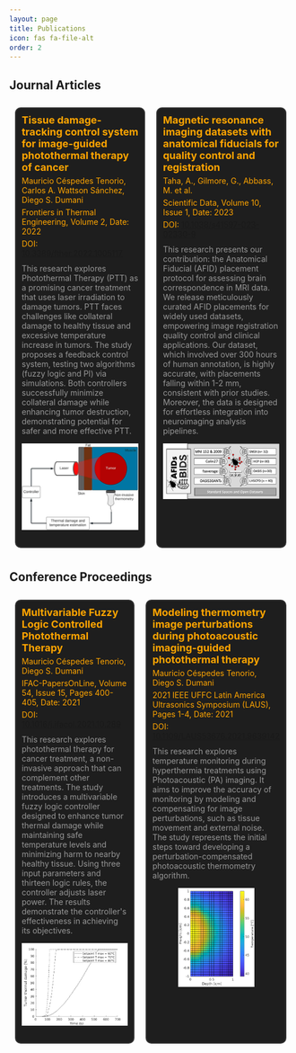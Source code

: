 ```yaml
---
layout: page
title: Publications
icon: fas fa-file-alt
order: 2
---
```


<h2>Journal Articles</h2>
<div class="publication-container">
  <div class="publication">
    <h3 class="publication-title">Tissue damage-tracking control system for image-guided photothermal therapy of cancer</h3>
    <p class="publication-authors">Mauricio Céspedes Tenorio, Carlos A. Wattson Sánchez, Diego S. Dumani</p>
    <p class="publication-info">Frontiers in Thermal Engineering, Volume 2, Date: 2022</p>
    <p class="publication-doi">DOI: <a href="https://doi.org/10.3389/fther.2022.1005117">10.3389/fther.2022.1005117</a></p>
    <p class="publication-description">This research explores Photothermal Therapy (PTT) as a promising cancer treatment that uses laser irradiation to damage tumors. PTT faces challenges like collateral damage to healthy tissue and excessive temperature increase in tumors. The study proposes a feedback control system, testing two algorithms (fuzzy logic and PI) via simulations. Both controllers successfully minimize collateral damage while enhancing tumor destruction, demonstrating potential for safer and more effective PTT.</p>
    <div class="publication-image-container">
     <img src="/assets/img/papers/Journal.jpg" alt="Journal Paper" class="publication-image">
    </div>
  </div>
  <!-- Add more publications as needed -->
  <div class="publication">
    <h3 class="publication-title">Magnetic resonance imaging datasets with anatomical fiducials for quality control and registration</h3>
    <p class="publication-authors">Taha, A., Gilmore, G., Abbass, M. et al.</p>
    <p class="publication-info">Scientific Data, Volume 10, Issue 1, Date: 2023</p>
    <p class="publication-doi">DOI: <a href="https://doi.org/10.1038/s41597-023-02330-9">10.1038/s41597-023-02330-9</a></p>
    <p class="publication-description"> This research presents our contribution: the Anatomical Fiducial (AFID) placement protocol for assessing brain correspondence in MRI data. We release meticulously curated AFID placements for widely used datasets, empowering image registration quality control and clinical applications. Our dataset, which involved over 300 hours of human annotation, is highly accurate, with placements falling within 1-2 mm, consistent with prior studies. Moreover, the data is designed for effortless integration into neuroimaging analysis pipelines.</p>
    <div class="publication-image-container">
     <img src="/assets/img/papers/AFIDS.png" alt="AFIDS Paper" class="publication-image">
    </div>
  </div>
</div>

<h2>Conference Proceedings</h2>
<div class="publication-container">
  <div class="publication">
    <h3 class="publication-title">Multivariable Fuzzy Logic Controlled Photothermal Therapy</h3>
    <p class="publication-authors">Mauricio Céspedes Tenorio, Diego S. Dumani</p>
    <p class="publication-info">IFAC-PapersOnLine, Volume 54, Issue 15, Pages 400-405, Date: 2021</p>
    <p class="publication-doi">DOI: <a href="https://doi.org/10.1016/j.ifacol.2021.10.289">10.1016/j.ifacol.2021.10.289</a></p>
    <p class="publication-description">This research explores photothermal therapy for cancer treatment, a non-invasive approach that can complement other treatments. The study introduces a multivariable fuzzy logic controller designed to enhance tumor thermal damage while maintaining safe temperature levels and minimizing harm to nearby healthy tissue. Using three input parameters and thirteen logic rules, the controller adjusts laser power. The results demonstrate the controller's effectiveness in achieving its objectives.</p>
    <div class="publication-image-container">
     <img src="/assets/img/papers/IFAC_img.png" alt="IFAC Paper" class="publication-image">
    </div>
  </div>
  
  <div class="publication">
    <h3 class="publication-title">Modeling thermometry image perturbations during photoacoustic imaging-guided photothermal therapy</h3>
    <p class="publication-authors">Mauricio Céspedes Tenorio, Diego S. Dumani</p>
    <p class="publication-info">2021 IEEE UFFC Latin America Ultrasonics Symposium (LAUS), Pages 1-4, Date: 2021</p>
    <p class="publication-doi">DOI: <a href="https://doi.org/10.1109/LAUS53676.2021.9639142">10.1109/LAUS53676.2021.9639142</a></p>
    <p class="publication-description">This research explores temperature monitoring during hyperthermia treatments using Photoacoustic (PA) imaging. It aims to improve the accuracy of monitoring by modeling and compensating for image perturbations, such as tissue movement and external noise. The study represents the initial steps toward developing a perturbation-compensated photoacoustic thermometry algorithm.</p>
    <div class="publication-image-container">
     <img src="/assets/img/papers/LAUS.png" alt="LAUS" class="publication-image" width="60%" style="display: block; margin: 0 auto;">
    </div>
  </div>

  <!-- Add more publications as needed -->
</div>

<style>
  .publication-container {
    display: flex;
    flex-wrap: wrap;
    justify-content: space-between;
    margin: 0 auto;
    max-width: 800px; /* Adjust the maximum width as needed */
  }

  .publication {
    flex: 1;
    width: calc(50% - 20px); /* 50% for two columns with some margin */
    background: #1E1E1E; /* Darker background color */
    color: #FFA500; /* Orange text color */
    border: 2px solid #333333; /* Dark gray border */
    border-radius: 10px;
    margin: 10px;
    padding: 10px;
  }

  .publication-title {
    font-size: 18px;
    margin: 0;
  }

  .publication-authors, .publication-info, .publication-doi {
    font-size: 14px;
    margin: 5px 0;
  }

  .publication-description {
    font-size: 14px;
    margin-top: 10px;
    color: #979797; /* Use a less prominent color for the description */

  }

  .publication-image-container {
    display: flex;
    justify-content: center;
    margin-bottom: 10px;
  }

  .publication-image {
    max-width: 100%;
    height: auto;
    margin-bottom: 10px;
  }

  .publication-image-1col {
    max-width: 60%;
    height: auto;
    margin-bottom: 10px;
  }
</style>